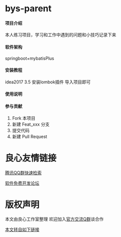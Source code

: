 # bys-parent

#### 项目介绍
本人练习项目，学习和工作中遇到的问题和小技巧记录下来
#### 软件架构
springboot+mybatisPlus

#### 安装教程
idea2017 3.5 安装lombok插件 导入项目即可

#### 使用说明


#### 参与贡献

1. Fork 本项目
2. 新建 Feat_xxx 分支
3. 提交代码
4. 新建 Pull Request


 # 良心友情链接

[腾讯QQ群快速检索](http://u.720life.cn/s/8cf73f7c)

[软件免费开发论坛](http://u.720life.cn/s/bbb01dc0)

# 版权声明 

本文由良心工作室整理 欢迎加入[官方交流Q群](https://u.720life.cn/s/f2316816)谈合作

[本文转自如下链接](http://u.720life.cn/g/2e71d0f0a5c601172267ba20d3a43c6ed0fae0a8a61aaf83b5a16181435d82f1e005dc743b5c8fd079cb39d30822c8a32ba1d7169d1e4441f20e3a6a197623e2)